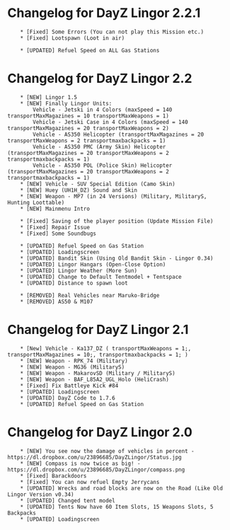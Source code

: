 Changelog for DayZ Lingor 2.2.1
==========
		* [Fixed] Some Errors (You can not play this Mission etc.)
		* [Fixed] Lootspawn (Loot in air)
		
		* [UPDATED] Refuel Speed on ALL Gas Stations

Changelog for DayZ Lingor 2.2
==========
		* [NEW] Lingor 1.5
		* [NEW] Finally Lingor Units:
			Vehicle - Jetski in 4 Colors (maxSpeed = 140 transportMaxMagazines = 10 transportMaxWeapons = 1)
			Vehicle - Jetski Case in 4 Colors (maxSpeed = 140 transportMaxMagazines = 20 transportMaxWeapons = 2)
			Vehicle - AS350 Helicopter (transportMaxMagazines = 20 transportMaxWeapons = 2 transportmaxbackpacks = 1)
			Vehicle - AS350 PMC (Army Skin) Helicopter (transportMaxMagazines = 20 transportMaxWeapons = 2 transportmaxbackpacks = 1)
			Vehicle - AS350 POL (Police Skin) Helicopter (transportMaxMagazines = 20 transportMaxWeapons = 2 transportmaxbackpacks = 1)
		* [NEW] Vehicle - SUV Special Edition (Camo Skin)
		* [NEW] Huey (UH1H_DZ) Sound and Skin
		* [NEW] Weapon - MP7 (in 24 Versions) (Military, MilitaryS, Hunting Loottable)
		* [NEW] Mainmenu Intro
		
		* [Fixed] Saving of the player position (Update Mission File)
		* [Fixed] Repair Issue
		* [Fixed] Some Soundbugs
		
		* [UPDATED] Refuel Speed on Gas Station
		* [UPDATED] Loadingscreen
		* [UPDATED] Bandit Skin (Using Old Bandit Skin - Lingor 0.34)
		* [UPDATED] Lingor Hangars (Open-Close Option)
		* [UPDATED] Lingor Weather (More Sun)
		* [UPDATED] Change to Default Tentmodel + Tentspace
		* [UPDATED] Distance to spawn loot
		
		* [REMOVED] Real Vehicles near Maruko-Bridge
		* [REMOVED] AS50 & M107


Changelog for DayZ Lingor 2.1
==========
			
		* [New] Vehicle - Ka137_DZ ( transportMaxWeapons = 1;, transportMaxMagazines = 10;, transportmaxbackpacks = 1; )
		* [NEW] Weapon - RPK_74 (Military)
		* [NEW] Weapon - MG36 (MilitaryS)
		* [NEW] Weapon - MakarovSD (Military / MilitaryS)
		* [NEW] Weapon - BAF_L85A2_UGL_Holo (HeliCrash)
		* [Fixed] Fix Battleye Kick #84
		* [UPDATED] Loadingscreen
		* [UPDATED] DayZ Code to 1.7.6
		* [UPDATED] Refuel Speed on Gas Station


Changelog for DayZ Lingor 2.0
==========

		* [NEW] You see now the damage of vehicles in percent - https://dl.dropbox.com/u/23896685/DayZLingor/Status.jpg
		* [NEW] Compass is now twice as big! - https://dl.dropbox.com/u/23896685/DayZLingor/compass.png
		* [Fixed] Barackdoors
		* [Fixed] You can now refuel Empty Jerrycans
		* [UPDATED] Wrecks and road blocks are now on the Road (Like Old Lingor Version v0.34)
		* [UPDATED] Changed tent model
		* [UPDATED] Tents Now have 60 Item Slots, 15 Weapons Slots, 5 Backpacks
		* [UPDATED] Loadingscreen
